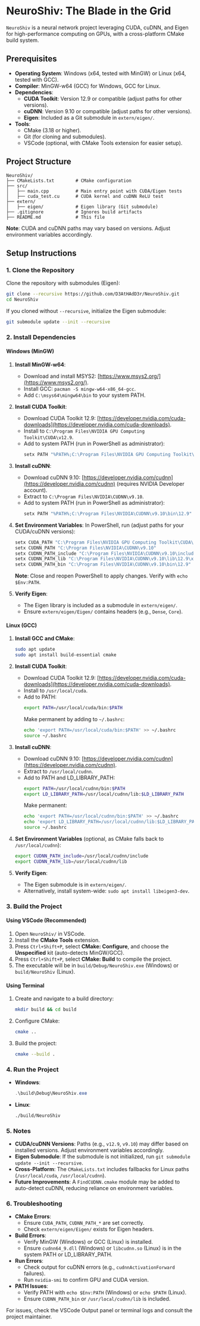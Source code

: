 
# NeuroShiv: The Blade in the Grid

`NeuroShiv` is a neural network project leveraging CUDA, cuDNN, and Eigen for high-performance computing on GPUs, with a cross-platform CMake build system.

## Prerequisites

- **Operating System**: Windows (x64, tested with MinGW) or Linux (x64, tested with GCC).
- **Compiler**: MinGW-w64 (GCC) for Windows, GCC for Linux.
- **Dependencies**:
  - **CUDA Toolkit**: Version 12.9 or compatible (adjust paths for other versions).
  - **cuDNN**: Version 9.10 or compatible (adjust paths for other versions).
  - **Eigen**: Included as a Git submodule in `extern/eigen/`.
- **Tools**:
  - CMake (3.18 or higher).
  - Git (for cloning and submodules).
  - VSCode (optional, with CMake Tools extension for easier setup).

## Project Structure

```
NeuroShiv/
├── CMakeLists.txt        # CMake configuration
├── src/
│   ├── main.cpp          # Main entry point with CUDA/Eigen tests
│   ├── cuda_test.cu      # CUDA kernel and cuDNN ReLU test
├── extern/
│   ├── eigen/            # Eigen library (Git submodule)
├── .gitignore            # Ignores build artifacts
├── README.md             # This file
```

**Note**: CUDA and cuDNN paths may vary based on versions. Adjust environment variables accordingly.

## Setup Instructions

### 1. Clone the Repository

Clone the repository with submodules (Eigen):

```bash
git clone --recursive https://github.com/D3AtHAdD3r/NeuroShiv.git
cd NeuroShiv
```

If you cloned without `--recursive`, initialize the Eigen submodule:

```bash
git submodule update --init --recursive
```

### 2. Install Dependencies

#### Windows (MinGW)
1. **Install MinGW-w64**:
   - Download and install MSYS2: [https://www.msys2.org/](https://www.msys2.org/).
   - Install GCC: `pacman -S mingw-w64-x86_64-gcc`.
   - Add `C:\msys64\mingw64\bin` to your system PATH.

2. **Install CUDA Toolkit**:
   - Download CUDA Toolkit 12.9: [https://developer.nvidia.com/cuda-downloads](https://developer.nvidia.com/cuda-downloads).
   - Install to `C:\Program Files\NVIDIA GPU Computing Toolkit\CUDA\v12.9`.
   - Add to system PATH (run in PowerShell as administrator):
     ```powershell
     setx PATH "%PATH%;C:\Program Files\NVIDIA GPU Computing Toolkit\CUDA\v12.9\bin"
     ```

3. **Install cuDNN**:
   - Download cuDNN 9.10: [https://developer.nvidia.com/cudnn](https://developer.nvidia.com/cudnn) (requires NVIDIA Developer account).
   - Extract to `C:\Program Files\NVIDIA\CUDNN\v9.10`.
   - Add to system PATH (run in PowerShell as administrator):
     ```powershell
     setx PATH "%PATH%;C:\Program Files\NVIDIA\CUDNN\v9.10\bin\12.9"
     ```

4. **Set Environment Variables**:
   In PowerShell, run (adjust paths for your CUDA/cuDNN versions):
   ```powershell
   setx CUDA_PATH "C:\Program Files\NVIDIA GPU Computing Toolkit\CUDA\v12.9"
   setx CUDNN_PATH "C:\Program Files\NVIDIA\CUDNN\v9.10"
   setx CUDNN_PATH_include "C:\Program Files\NVIDIA\CUDNN\v9.10\include\12.9"
   setx CUDNN_PATH_lib "C:\Program Files\NVIDIA\CUDNN\v9.10\lib\12.9\x64"
   setx CUDNN_PATH_bin "C:\Program Files\NVIDIA\CUDNN\v9.10\bin\12.9"
   ```
   **Note**: Close and reopen PowerShell to apply changes. Verify with `echo $Env:PATH`.

5. **Verify Eigen**:
   - The Eigen library is included as a submodule in `extern/eigen/`.
   - Ensure `extern/eigen/Eigen/` contains headers (e.g., `Dense`, `Core`).

#### Linux (GCC)
1. **Install GCC and CMake**:
   ```bash
   sudo apt update
   sudo apt install build-essential cmake
   ```

2. **Install CUDA Toolkit**:
   - Download CUDA Toolkit 12.9: [https://developer.nvidia.com/cuda-downloads](https://developer.nvidia.com/cuda-downloads).
   - Install to `/usr/local/cuda`.
   - Add to PATH:
     ```bash
     export PATH=/usr/local/cuda/bin:$PATH
     ```
     Make permanent by adding to `~/.bashrc`:
     ```bash
     echo 'export PATH=/usr/local/cuda/bin:$PATH' >> ~/.bashrc
     source ~/.bashrc
     ```

3. **Install cuDNN**:
   - Download cuDNN 9.10: [https://developer.nvidia.com/cudnn](https://developer.nvidia.com/cudnn).
   - Extract to `/usr/local/cudnn`.
   - Add to PATH and LD_LIBRARY_PATH:
     ```bash
     export PATH=/usr/local/cudnn/bin:$PATH
     export LD_LIBRARY_PATH=/usr/local/cudnn/lib:$LD_LIBRARY_PATH
     ```
     Make permanent:
     ```bash
     echo 'export PATH=/usr/local/cudnn/bin:$PATH' >> ~/.bashrc
     echo 'export LD_LIBRARY_PATH=/usr/local/cudnn/lib:$LD_LIBRARY_PATH' >> ~/.bashrc
     source ~/.bashrc
     ```

4. **Set Environment Variables** (optional, as CMake falls back to `/usr/local/cudnn`):
   ```bash
   export CUDNN_PATH_include=/usr/local/cudnn/include
   export CUDNN_PATH_lib=/usr/local/cudnn/lib
   ```

5. **Verify Eigen**:
   - The Eigen submodule is in `extern/eigen/`.
   - Alternatively, install system-wide: `sudo apt install libeigen3-dev`.

### 3. Build the Project

#### Using VSCode (Recommended)
1. Open `NeuroShiv/` in VSCode.
2. Install the **CMake Tools** extension.
3. Press `Ctrl+Shift+P`, select **CMake: Configure**, and choose the **Unspecified** kit (auto-detects MinGW/GCC).
4. Press `Ctrl+Shift+P`, select **CMake: Build** to compile the project.
5. The executable will be in `build/Debug/NeuroShiv.exe` (Windows) or `build/NeuroShiv` (Linux).

#### Using Terminal
1. Create and navigate to a build directory:
   ```bash
   mkdir build && cd build
   ```
2. Configure CMake:
   ```bash
   cmake ..
   ```
3. Build the project:
   ```bash
   cmake --build .
   ```

### 4. Run the Project

- **Windows**:
  ```powershell
  .\build\Debug\NeuroShiv.exe
  ```
- **Linux**:
  ```bash
  ./build/NeuroShiv
  ```
  
### 5. Notes

- **CUDA/cuDNN Versions**: Paths (e.g., `v12.9`, `v9.10`) may differ based on installed versions. Adjust environment variables accordingly.
- **Eigen Submodule**: If the submodule is not initialized, run `git submodule update --init --recursive`.
- **Cross-Platform**: The `CMakeLists.txt` includes fallbacks for Linux paths (`/usr/local/cuda`, `/usr/local/cudnn`).
- **Future Improvements**: A `FindCUDNN.cmake` module may be added to auto-detect cuDNN, reducing reliance on environment variables.

### 6. Troubleshooting

- **CMake Errors**:
  - Ensure `CUDA_PATH`, `CUDNN_PATH_*` are set correctly.
  - Check `extern/eigen/Eigen/` exists for Eigen headers.
- **Build Errors**:
  - Verify MinGW (Windows) or GCC (Linux) is installed.
  - Ensure `cudnn64_9.dll` (Windows) or `libcudnn.so` (Linux) is in the system PATH or LD_LIBRARY_PATH.
- **Run Errors**:
  - Check output for cuDNN errors (e.g., `cudnnActivationForward` failures).
  - Run `nvidia-smi` to confirm GPU and CUDA version.
- **PATH Issues**:
  - Verify PATH with `echo $Env:PATH` (Windows) or `echo $PATH` (Linux).
  - Ensure `CUDNN_PATH_bin` or `/usr/local/cudnn/lib` is included.

For issues, check the VSCode Output panel or terminal logs and consult the project maintainer.